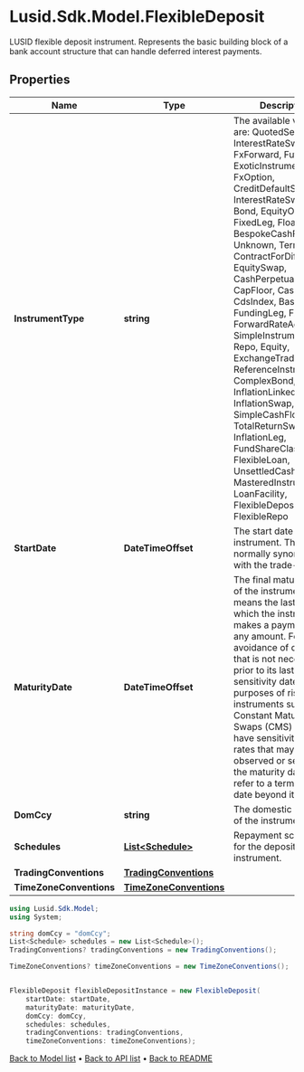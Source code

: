 # Lusid.Sdk.Model.FlexibleDeposit
LUSID flexible deposit instrument. Represents the basic building block of a bank account  structure that can handle deferred interest payments.

## Properties

Name | Type | Description | Notes
------------ | ------------- | ------------- | -------------
**InstrumentType** | **string** | The available values are: QuotedSecurity, InterestRateSwap, FxForward, Future, ExoticInstrument, FxOption, CreditDefaultSwap, InterestRateSwaption, Bond, EquityOption, FixedLeg, FloatingLeg, BespokeCashFlowsLeg, Unknown, TermDeposit, ContractForDifference, EquitySwap, CashPerpetual, CapFloor, CashSettled, CdsIndex, Basket, FundingLeg, FxSwap, ForwardRateAgreement, SimpleInstrument, Repo, Equity, ExchangeTradedOption, ReferenceInstrument, ComplexBond, InflationLinkedBond, InflationSwap, SimpleCashFlowLoan, TotalReturnSwap, InflationLeg, FundShareClass, FlexibleLoan, UnsettledCash, Cash, MasteredInstrument, LoanFacility, FlexibleDeposit, FlexibleRepo | 
**StartDate** | **DateTimeOffset** | The start date of the instrument. This is normally synonymous with the trade-date. | 
**MaturityDate** | **DateTimeOffset** | The final maturity date of the instrument. This means the last date on which the instruments makes a payment of any amount.  For the avoidance of doubt, that is not necessarily prior to its last sensitivity date for the purposes of risk; e.g. instruments such as  Constant Maturity Swaps (CMS) often have sensitivities to rates that may well be observed or set prior to the maturity date, but refer to a termination date beyond it. | 
**DomCcy** | **string** | The domestic currency of the instrument. | 
**Schedules** | [**List&lt;Schedule&gt;**](Schedule.md) | Repayment schedules for the deposit instrument. | 
**TradingConventions** | [**TradingConventions**](TradingConventions.md) |  | [optional] 
**TimeZoneConventions** | [**TimeZoneConventions**](TimeZoneConventions.md) |  | [optional] 

```csharp
using Lusid.Sdk.Model;
using System;

string domCcy = "domCcy";
List<Schedule> schedules = new List<Schedule>();
TradingConventions? tradingConventions = new TradingConventions();

TimeZoneConventions? timeZoneConventions = new TimeZoneConventions();


FlexibleDeposit flexibleDepositInstance = new FlexibleDeposit(
    startDate: startDate,
    maturityDate: maturityDate,
    domCcy: domCcy,
    schedules: schedules,
    tradingConventions: tradingConventions,
    timeZoneConventions: timeZoneConventions);
```

[Back to Model list](../README.md#documentation-for-models) &#8226; [Back to API list](../README.md#documentation-for-api-endpoints) &#8226; [Back to README](../README.md)
